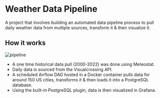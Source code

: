 # Weather Data Pipeline

A project that involves building an automated data pipeline process to pull daily weather data from multiple sources, transform it & then visualize it.

## How it works

![pipeline](https://user-images.githubusercontent.com/32349457/203732202-607e0f8e-05b1-41c7-ae47-bba9dec8f0ad.png)

* A one time historical data pull (2000-2022) was done using Meteostat.
* Daily data is sourced from the Visualcrossing API.
* A scheduled Airflow DAG hosted in a Docker container pulls data for around 150 US cities, transforms it & then loads it into a PostgreSQL database.
* Using the built-in PostgreSQL plugin, data is then visualized in Grafana.
